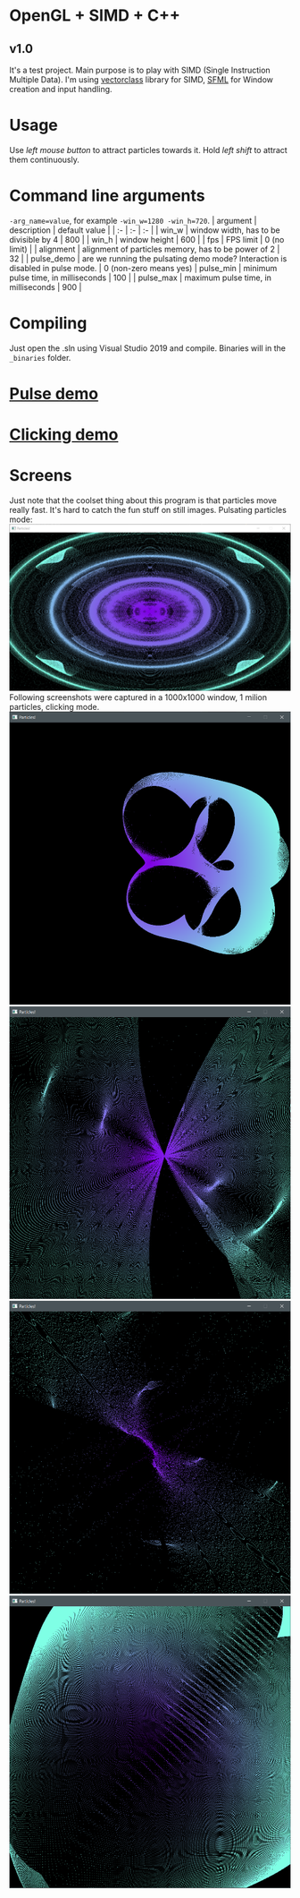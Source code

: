 # OpenGL + SIMD + C++
## v1.0
It's a test project. Main purpose is to play with SIMD (Single Instruction Multiple Data). I'm using [vectorclass](https://github.com/vectorclass) library for SIMD, [SFML](https://github.com/sfml/sfml) for Window creation and input handling. 
# **Usage**
Use *left mouse button* to attract particles towards it. Hold *left shift* to attract them continuously.
# **Command line arguments**
`-arg_name=value`, for example `-win_w=1280 -win_h=720`.
| argument  |  description | default value |
| :-  |  :- | :- |
| win_w  | window width, has to be divisible by 4 | 800 |
| win_h  | window height | 600 |
| fps  | FPS limit | 0 (no limit) |
| alignment  | alignment of particles memory, has to be power of 2 | 32 |
| pulse_demo | are we running the pulsating demo mode? Interaction is disabled in pulse mode. | 0 (non-zero means yes)
| pulse_min | minimum pulse time, in milliseconds | 100 |
| pulse_max | maximum pulse time, in milliseconds | 900 |


# Compiling
Just open the .sln using Visual Studio 2019 and compile. Binaries will in the `_binaries` folder.

# [Pulse demo](https://youtu.be/V5rohV-xLDM)
# [Clicking demo](https://youtu.be/A0FwfGXOCbs)
# Screens
Just note that the coolset thing about this program is that particles move really fast. It's hard to catch the fun stuff on still images. 
Pulsating particles mode:
![](_img/ss_0.png)
Following screenshots were captured in a 1000x1000 window, 1 milion particles, clicking mode.
![](_img/ss_1.png)
![](_img/ss_2.png)
![](_img/ss_3.png)
![](_img/ss_4.png)